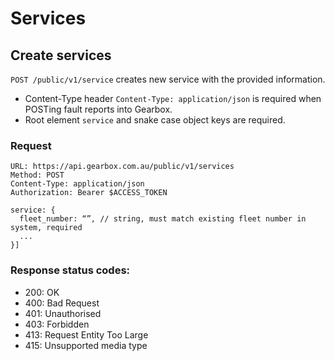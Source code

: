 # Services

## Create services

`POST /public/v1/service` creates new service with the provided information.

+ Content-Type header `Content-Type: application/json` is required when POSTing fault reports into Gearbox.
+ Root element `service` and snake case object keys are required.

### Request
```
URL: https://api.gearbox.com.au/public/v1/services
Method: POST
Content-Type: application/json
Authorization: Bearer $ACCESS_TOKEN

service: {
  fleet_number: “”, // string, must match existing fleet number in system, required
  ...
}]
```

### Response status codes:
 - 200: OK
 - 400: Bad Request
 - 401: Unauthorised
 - 403: Forbidden
 - 413: Request Entity Too Large
 - 415: Unsupported media type